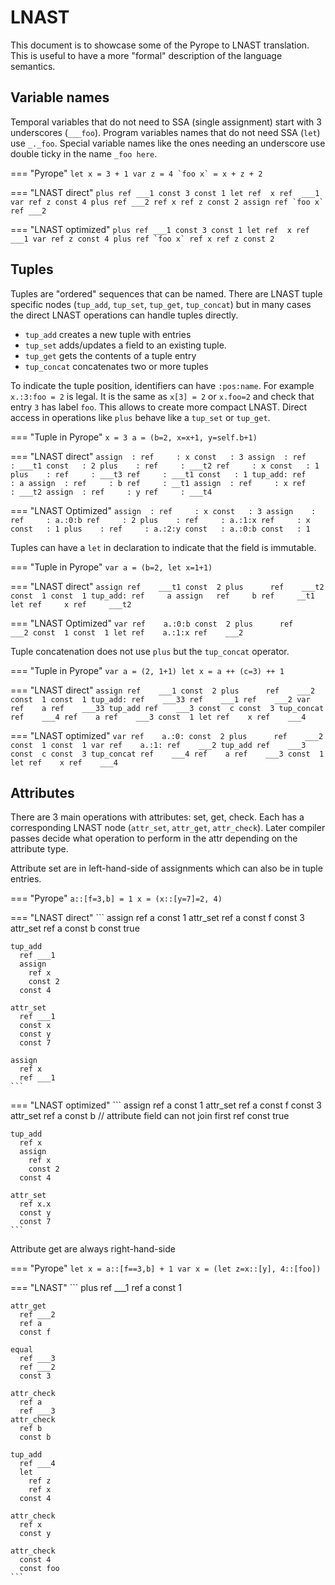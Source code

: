 
# LNAST

This document is to showcase some of the Pyrope to LNAST translation. This is
useful to have a more "formal" description of the language semantics.


## Variable names

Temporal variables that do not need to SSA (single assignment) start with 3
underscores (`___foo`). Program variables names that do not need SSA (`let`) use
`_._foo`. Special variable names like the ones needing an underscore use double
ticky in the name `_foo here`.

=== "Pyrope"
    ```
    let x = 3 + 1
    var z = 4
    `foo x` = x + z + 2
    ```

=== "LNAST direct"
    ```
    plus
      ref ___1
      const 3
      const 1
    let
      ref  x
      ref  ___1
    var
      ref z
      const 4
    plus
      ref ___2
      ref x
      ref z
      const 2
    assign
      ref `foo x`
      ref ___2
    ```

=== "LNAST optimized"
    ```
    plus
      ref ___1
      const 3
      const 1
    let
      ref  x
      ref  ___1
    var
      ref z
      const 4
    plus
      ref `foo x`
      ref x
      ref z
      const 2
    ```

## Tuples

Tuples are "ordered" sequences that can be named. There are LNAST tuple
specific nodes (`tup_add`, `tup_set`, `tup_get`, `tup_concat`) but in many
cases the direct LNAST operations can handle tuples directly.

* `tup_add` creates a new tuple with entries
* `tup_set` adds/updates a field to an existing tuple.
* `tup_get` gets the contents of a tuple entry
* `tup_concat` concatenates two or more tuples

To indicate the tuple position, identifiers can have `:pos:name`. For example
`x.:3:foo = 2` is legal. It is the same as `x[3] = 2` or `x.foo=2` and check
that entry `3` has label `foo`. This allows to create more compact LNAST.
Direct access in operations like `plus` behave like a `tup_set` or `tup_get`.


=== "Tuple in Pyrope"
    ```
    x = 3
    a = (b=2, x=x+1, y=self.b+1)
    ```

=== "LNAST direct"
    ```
    assign  :
        ref     : x
        const   : 3
    assign  :
        ref     : ___t1
        const   : 2
    plus    :
        ref     : ___t2
        ref     : x
        const   : 1
    plus    :
        ref     : ___t3
        ref     : ___t1
        const   : 1
    tup_add:
        ref     : a
        assign  :
            ref     : b
            ref     : __t1
        assign  :
            ref     : x
            ref     : ___t2
        assign  :
            ref     : y
            ref     : ___t4
    ```

=== "LNAST Optimized"
    ```
    assign  :
        ref     : x
        const   : 3
    assign    :
        ref     : a.:0:b
        ref     : 2
    plus    :
        ref     : a.:1:x
        ref     : x
        const   : 1
    plus    :
        ref     : a.:2:y
        const   : a.:0:b
        const   : 1
    ```

Tuples can have a `let` in declaration to indicate that the field is immutable.

=== "Tuple in Pyrope"
    ```
    var a = (b=2, let x=1+1)
    ```

=== "LNAST direct"
    ```
    assign
      ref    ___t1
      const  2
    plus     
      ref    ___t2
      const  1
      const  1
    tup_add:
      ref     a
      assign  
        ref     b
        ref     __t1
      let
        ref     x
        ref     ___t2
    ```

=== "LNAST Optimized"
    ```
    var
      ref    a.:0:b
      const  2
    plus     
      ref    ___2
      const  1
      const  1
    let
      ref    a.:1:x
      ref    ___2
    ```

Tuple concatenation does not use `plus` but the `tup_concat` operator.

=== "Tuple in Pyrope"
    ```
    var a = (2, 1+1)
    let x = a ++ (c=3) ++ 1
    ```

=== "LNAST direct"
    ```
    assign
      ref    ___1
      const  2
    plus     
      ref    ___2
      const  1
      const  1
    tup_add:
      ref    ___33
      ref    ___1
      ref    ___2
    var
      ref    a
      ref    ___33
    tup_add
      ref    ___3
      const  c
      const  3
    tup_concat
      ref    ___4
      ref    a
      ref    ___3
      const  1
    let
      ref    x
      ref    ___4
    ```

=== "LNAST optimized"
    ```
    var
      ref    a.:0:
      const  2
    plus     
      ref    ___2
      const  1
      const  1
    var
      ref    a.:1:
      ref    ___2
    tup_add
      ref    ___3
      const  c
      const  3
    tup_concat
      ref    ___4
      ref    a
      ref    ___3
      const  1
    let
      ref    x
      ref    ___4
    ```

## Attributes

There are 3 main operations with attributes: set, get, check. Each has a
corresponding LNAST node (`attr_set`, `attr_get`, `attr_check`). Later compiler
passes decide what operation to perform in the attr depending on the attribute
type.

Attribute set are in left-hand-side of assignments which can also be in tuple entries.

=== "Pyrope"
    ```
    a::[f=3,b] = 1
    x = (x::[y=7]=2, 4)
    ```

=== "LNAST direct"
    ```
    assign
      ref a
      const 1
    attr_set
      ref a
      const f
      const 3
    attr_set
      ref a
      const b
      const true

    tup_add
      ref ___1
      assign
        ref x
        const 2
      const 4

    attr_set
      ref ___1
      const x
      const y
      const 7

    assign
      ref x
      ref ___1
    ```

=== "LNAST optimized"
    ```
    assign
      ref a
      const 1
    attr_set
      ref a
      const f
      const 3
    attr_set
      ref a
      const b      // attribute field can not join first ref
      const true

    tup_add
      ref x
      assign
        ref x
        const 2
      const 4

    attr_set
      ref x.x
      const y
      const 7
    ```

Attribute get are always right-hand-side

=== "Pyrope"
    ```
    let x = a::[f==3,b] + 1
    var x = (let z=x::[y], 4::[foo])
    ```

=== "LNAST"
    ```
    plus
      ref ___1
      ref a
      const 1

    attr_get
      ref ___2
      ref a
      const f

    equal
      ref ___3
      ref ___2
      const 3

    attr_check
      ref a
      ref ___3
    attr_check
      ref b
      const b

    tup_add
      ref ___4
      let
        ref z
        ref x
      const 4

    attr_check
      ref x
      const y

    attr_check
      const 4
      const foo
    ```

